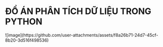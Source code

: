 <h1>ĐỒ ÁN PHÂN TÍCH DỮ LIỆU TRONG PYTHON</h1>
![image](https://github.com/user-attachments/assets/f8a26b71-24d7-45cf-8b20-3d516f498536)


